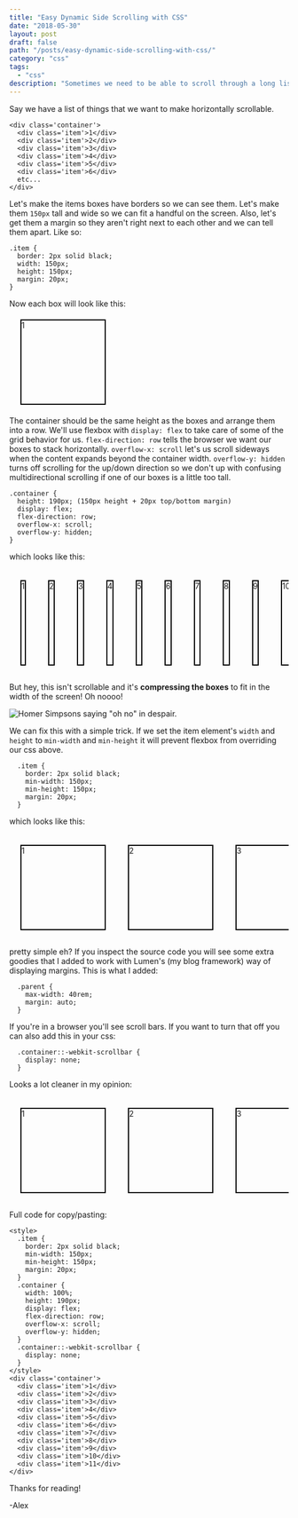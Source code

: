 ```yaml
---
title: "Easy Dynamic Side Scrolling with CSS"
date: "2018-05-30"
layout: post
draft: false
path: "/posts/easy-dynamic-side-scrolling-with-css/"
category: "css"
tags:
  - "css"
description: "Sometimes we need to be able to scroll through a long list. We need a horizontal div which expands to accommodate more than the page width's worth of content. The problem is that it's not completely obvious how to do this without adding a static width."
---
```


Say we have a list of things that we want to make horizontally scrollable.
```
<div class='container'>
  <div class='item'>1</div>
  <div class='item'>2</div>
  <div class='item'>3</div>
  <div class='item'>4</div>
  <div class='item'>5</div>
  <div class='item'>6</div>
  etc...
</div>
```

Let's make the items boxes have borders so we can see them. Let's make them `150px` tall and wide so we can fit a handful on the screen. Also, let's get them a margin so they aren't right next to each other and we can tell them apart. Like so:

```
.item {
  border: 2px solid black;
  width: 150px;
  height: 150px;
  margin: 20px;
}
```

Now each box will look like this:

<div class='container' style='max-width: 40rem; margin: auto;'>
  <div class='item' style='border: 2px solid black; width: 150px; height: 150px; margin: 20px;'>1</div>
</div>

The container should be the same height as the boxes and arrange them into a row. We'll use flexbox with `display: flex` to take care of some of the grid behavior for us. `flex-direction: row` tells the browser we want our boxes to stack horizontally. `overflow-x: scroll` let's us scroll sideways when the content expands beyond the container width. `overflow-y: hidden` turns off scrolling for the up/down direction so we don't up with confusing multidirectional scrolling if one of our boxes is a little too tall.

```
.container {
  height: 190px; (150px height + 20px top/bottom margin)
  display: flex;
  flex-direction: row;
  overflow-x: scroll;
  overflow-y: hidden;
}
```

which looks like this:

<div class='container' style='height: 190px; display: flex; flex-direction: row; overflow-x: scroll; overflow-y: hidden; max-width: 40rem; margin: auto;'>
	<div class='item' style='border: 2px solid black; width: 150px; height: 150px; margin: 20px;'>1</div>
	<div class='item' style='border: 2px solid black; width: 150px; height: 150px; margin: 20px;'>2</div>
	<div class='item' style='border: 2px solid black; width: 150px; height: 150px; margin: 20px;'>3</div>
	<div class='item' style='border: 2px solid black; width: 150px; height: 150px; margin: 20px;'>4</div>
	<div class='item' style='border: 2px solid black; width: 150px; height: 150px; margin: 20px;'>5</div>
	<div class='item' style='border: 2px solid black; width: 150px; height: 150px; margin: 20px;'>6</div>
	<div class='item' style='border: 2px solid black; width: 150px; height: 150px; margin: 20px;'>7</div>
	<div class='item' style='border: 2px solid black; width: 150px; height: 150px; margin: 20px;'>8</div>
	<div class='item' style='border: 2px solid black; width: 150px; height: 150px; margin: 20px;'>9</div>
	<div class='item' style='border: 2px solid black; width: 150px; height: 150px; margin: 20px;'>10</div>
	<div class='item' style='border: 2px solid black; width: 150px; height: 150px; margin: 20px;'>11</div>
</div>

But hey, this isn't scrollable and it's __compressing the boxes__ to fit in the width of the screen! Oh noooo!

<img src='https://media.giphy.com/media/xT5LMLMPdRh2VRNVLi/giphy.gif' style='max-width: 100%' alt='Homer Simpsons saying "oh no" in despair.'>
</img>

We can fix this with a simple trick. If we set the item element's `width` and `height` to `min-width` and `min-height` it will prevent flexbox from overriding our css above.

```
  .item {
    border: 2px solid black;
    min-width: 150px;
    min-height: 150px;
    margin: 20px;
  }
```
which looks like this:

<div class='container' style='height: 190px; display: flex; flex-direction: row; overflow-x: scroll; overflow-y: hidden; max-width: 40rem; margin: auto;'>
	<div class='item' style='border: 2px solid black; min-width: 150px; min-height: 150px; margin: 20px;'>1</div>
	<div class='item' style='border: 2px solid black; min-width: 150px; min-height: 150px; margin: 20px;'>2</div>
	<div class='item' style='border: 2px solid black; min-width: 150px; min-height: 150px; margin: 20px;'>3</div>
	<div class='item' style='border: 2px solid black; min-width: 150px; min-height: 150px; margin: 20px;'>4</div>
	<div class='item' style='border: 2px solid black; min-width: 150px; min-height: 150px; margin: 20px;'>5</div>
	<div class='item' style='border: 2px solid black; min-width: 150px; min-height: 150px; margin: 20px;'>6</div>
	<div class='item' style='border: 2px solid black; min-width: 150px; min-height: 150px; margin: 20px;'>7</div>
	<div class='item' style='border: 2px solid black; min-width: 150px; min-height: 150px; margin: 20px;'>8</div>
	<div class='item' style='border: 2px solid black; min-width: 150px; min-height: 150px; margin: 20px;'>9</div>
	<div class='item' style='border: 2px solid black; min-width: 150px; min-height: 150px; margin: 20px;'>10</div>
	<div class='item' style='border: 2px solid black; min-width: 150px; min-height: 150px; margin: 20px;'>11</div>
</div>

pretty simple eh? If you inspect the source code you will see some extra goodies that I added to work with Lumen's (my blog framework) way of displaying margins. This is what I added:

```
  .parent {
    max-width: 40rem;
    margin: auto;
  }
```

If you're in a browser you'll see scroll bars. If you want to turn that off you can also add this in your css:

```
  .container::-webkit-scrollbar {
    display: none;
  }
```

Looks a lot cleaner in my opinion:
<style>
  .container-no-bar::-webkit-scrollbar {
    display: none;
  }
</style>
<div class='container-no-bar' style='height: 190px; display: flex; flex-direction: row; overflow-x: scroll; overflow-y: hidden; max-width: 40rem; margin: auto;'>
	<div class='item' style='border: 2px solid black; min-width: 150px; min-height: 150px; margin: 20px;'>1</div>
	<div class='item' style='border: 2px solid black; min-width: 150px; min-height: 150px; margin: 20px;'>2</div>
	<div class='item' style='border: 2px solid black; min-width: 150px; min-height: 150px; margin: 20px;'>3</div>
	<div class='item' style='border: 2px solid black; min-width: 150px; min-height: 150px; margin: 20px;'>4</div>
	<div class='item' style='border: 2px solid black; min-width: 150px; min-height: 150px; margin: 20px;'>5</div>
	<div class='item' style='border: 2px solid black; min-width: 150px; min-height: 150px; margin: 20px;'>6</div>
	<div class='item' style='border: 2px solid black; min-width: 150px; min-height: 150px; margin: 20px;'>7</div>
	<div class='item' style='border: 2px solid black; min-width: 150px; min-height: 150px; margin: 20px;'>8</div>
	<div class='item' style='border: 2px solid black; min-width: 150px; min-height: 150px; margin: 20px;'>9</div>
	<div class='item' style='border: 2px solid black; min-width: 150px; min-height: 150px; margin: 20px;'>10</div>
	<div class='item' style='border: 2px solid black; min-width: 150px; min-height: 150px; margin: 20px;'>11</div>
</div>

Full code for copy/pasting:

```
<style>
  .item {
    border: 2px solid black;
    min-width: 150px;
    min-height: 150px;
    margin: 20px;
  }
  .container {
    width: 100%;
    height: 190px;
    display: flex;
    flex-direction: row;
    overflow-x: scroll;
    overflow-y: hidden;
  }
  .container::-webkit-scrollbar {
    display: none;
  }
</style>
<div class='container'>
  <div class='item'>1</div>
  <div class='item'>2</div>
  <div class='item'>3</div>
  <div class='item'>4</div>
  <div class='item'>5</div>
  <div class='item'>6</div>
  <div class='item'>7</div>
  <div class='item'>8</div>
  <div class='item'>9</div>
  <div class='item'>10</div>
  <div class='item'>11</div>
</div>
```

Thanks for reading!

-Alex
